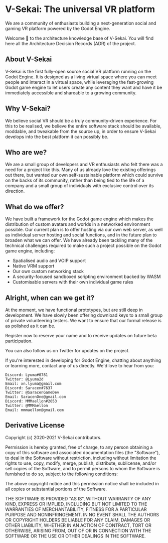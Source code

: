 # V-Sekai: The universal VR platform

We are a community of enthusiasts building a next-generation social and gaming VR platform powered by the Godot Engine. 

Welcome 👋 to the architecture knowledge base of V-Sekai.
You will find here all the Architecture Decision Records (ADR) of the project.

## About V-Sekai

V-Sekai is the first fully-open source social VR platform running on the Godot Engine. It is designed as a living virtual space where you can meet people and interact in a virtual space, while leveraging the fast-growing Godot game engine to let users create any content they want and have it be immediately accessible and shareable to a growing community.

## Why V-Sekai?

We believe social VR should be a truly community-driven experience. For this to be realised, we believe the entire software stack should be available, moddable, and tweakable from the source up, in order to ensure V-Sekai develops into the best platform it can possibly be.

## Who are we?

We are a small group of developers and VR enthusiasts who felt there was a need for a project like this. Many of us already love the existing offerings out there, but wanted our own self-sustainable platform which could survive on the backs of its community, rather than being tied to the life of a company and a small group of individuals with exclusive control over its direction.

## What do we offer?

We have built a framework for the Godot game engine which makes the distribution of custom avatars and worlds in a networked environment possible. Our current plan is to offer hosting via our own web server, as well as individual server hosting and social functions, and in the future plan to broaden what we can offer. We have already been tackling many of the technical challenges required to make such a project possible on the Godot game engine, including:

* Spatialised audio and VOIP support
* Native VRM support
* Our own custom networking stack
* A security-focused sandboxed scripting environment backed by WASM
* Customisable servers with their own individual game rules

## Alright, when can we get it?

At the moment, we have functional prototypes, but are still deep in development. We have slowly been offering download keys to a small group of private volunteering testers. We want to ensure that our formal release is as polished as it can be.

Register now to reserve your name and to receive updates on future beta participation.

You can also follow us on Twitter for updates on the project.

If you're interested in developing for Godot Engine, chatting about anything or learning more, contact any of us directly. We'd love to hear from you:

    Discord: Lyuma#0781
    Twitter: @Lyuma2d
    Email: xn.lyuma@gmail.com
    Discord: Saracen#7637
    Twitter: @SaracenGameDev
    Email: SaracenOne@gmail.com
    Discord: MMMaellon#2053
    Twitter: @MMMaellon
    Email: mmmaellon@gmail.com

## Derivative License

Copyright (c) 2020-2021 V-Sekai contributors.

Permission is hereby granted, free of charge, to any person obtaining a copy
of this software and associated documentation files (the "Software"), to deal
in the Software without restriction, including without limitation the rights
to use, copy, modify, merge, publish, distribute, sublicense, and/or sell
copies of the Software, and to permit persons to whom the Software is
furnished to do so, subject to the following conditions:

The above copyright notice and this permission notice shall be included in all
copies or substantial portions of the Software.

THE SOFTWARE IS PROVIDED "AS IS", WITHOUT WARRANTY OF ANY KIND, EXPRESS OR
IMPLIED, INCLUDING BUT NOT LIMITED TO THE WARRANTIES OF MERCHANTABILITY,
FITNESS FOR A PARTICULAR PURPOSE AND NONINFRINGEMENT. IN NO EVENT SHALL THE
AUTHORS OR COPYRIGHT HOLDERS BE LIABLE FOR ANY CLAIM, DAMAGES OR OTHER
LIABILITY, WHETHER IN AN ACTION OF CONTRACT, TORT OR OTHERWISE, ARISING FROM,
OUT OF OR IN CONNECTION WITH THE SOFTWARE OR THE USE OR OTHER DEALINGS IN THE
SOFTWARE.
